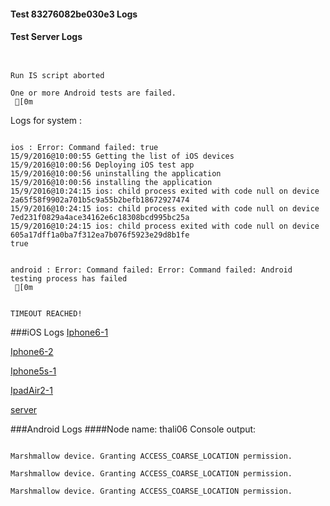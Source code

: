 #### Test 83276082be030e3 Logs

#### Test Server Logs
```

 
Run IS script aborted
 
One or more Android tests are failed.
 [0m

```


Logs for system : 
```

ios : Error: Command failed: true
15/9/2016@10:00:55 Getting the list of iOS devices 
15/9/2016@10:00:56 Deploying iOS test app 
15/9/2016@10:00:56 uninstalling the application 
15/9/2016@10:00:56 installing the application 
15/9/2016@10:24:15 ios: child process exited with code null on device 2a65f58f9902a701b5c9a55b2befb18672927474 
15/9/2016@10:24:15 ios: child process exited with code null on device 7ed231f0829a4ace34162e6c18308bcd995bc25a 
15/9/2016@10:24:15 ios: child process exited with code null on device 605a17dff1a0ba7f312ea7b076f5923e29d8b1fe 
true


android : Error: Command failed: Error: Command failed: Android testing process has failed
 [0m


TIMEOUT REACHED!
```
###iOS Logs
[Iphone6-1](https://github.com/ThaliTester/TestResults/blob/83276082be030e3_BT_and_WiFi_always_turned_on_before_running_tests___953_mlesnic/iOS_Iphone6-1.md)

[Iphone6-2](https://github.com/ThaliTester/TestResults/blob/83276082be030e3_BT_and_WiFi_always_turned_on_before_running_tests___953_mlesnic/iOS_Iphone6-2.md)

[Iphone5s-1](https://github.com/ThaliTester/TestResults/blob/83276082be030e3_BT_and_WiFi_always_turned_on_before_running_tests___953_mlesnic/iOS_Iphone5s-1.md)

[IpadAir2-1](https://github.com/ThaliTester/TestResults/blob/83276082be030e3_BT_and_WiFi_always_turned_on_before_running_tests___953_mlesnic/iOS_IpadAir2-1.md)

[server](https://github.com/ThaliTester/TestResults/blob/83276082be030e3_BT_and_WiFi_always_turned_on_before_running_tests___953_mlesnic/iOS_server.md)


###Android Logs
####Node name: thali06
Console output:
```

Marshmallow device. Granting ACCESS_COARSE_LOCATION permission.

Marshmallow device. Granting ACCESS_COARSE_LOCATION permission.

Marshmallow device. Granting ACCESS_COARSE_LOCATION permission.
```



